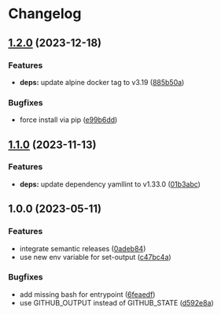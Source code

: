 # Changelog

## [1.2.0](https://github.com/actionhippie/yamllint/compare/v1.1.0...v1.2.0) (2023-12-18)


### Features

* **deps:** update alpine docker tag to v3.19 ([885b50a](https://github.com/actionhippie/yamllint/commit/885b50a8d0738a55c1281bac523ac03a4c8f0d6a))


### Bugfixes

* force install via pip ([e99b6dd](https://github.com/actionhippie/yamllint/commit/e99b6dd7953c3cc4db9b972f205f90714bb316a5))

## [1.1.0](https://github.com/actionhippie/yamllint/compare/v1.0.0...v1.1.0) (2023-11-13)


### Features

* **deps:** update dependency yamllint to v1.33.0 ([01b3abc](https://github.com/actionhippie/yamllint/commit/01b3abc002d3658eda3b6ff0e799aa04a7d818ec))

## 1.0.0 (2023-05-11)


### Features

* integrate semantic releases ([0adeb84](https://github.com/actionhippie/yamllint/commit/0adeb8443b8ff28dba38a027a5af166fc9794533))
* use new env variable for set-output ([c47bc4a](https://github.com/actionhippie/yamllint/commit/c47bc4a97f4b89156417335bb050f92c26074cc9))


### Bugfixes

* add missing bash for entrypoint ([6feaedf](https://github.com/actionhippie/yamllint/commit/6feaedf4059397daaad6ec2f126da06c1b66158a))
* use GITHUB_OUTPUT instead of GITHUB_STATE ([d592e8a](https://github.com/actionhippie/yamllint/commit/d592e8a2891341774da3a75a6ff3c09925af0992))
